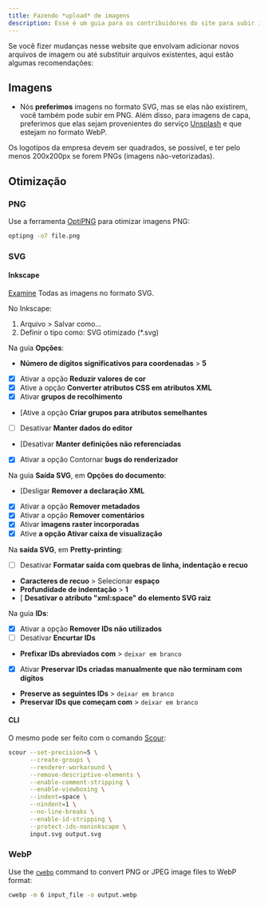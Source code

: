 ```yaml
---
title: Fazendo *upload* de imagens
description: Esse é um guia para os contribuidores do site para subir imagens no padrão e caminho (pasta no diretório do site) corretos.
---
```


Se você fizer mudanças nesse website que envolvam adicionar novos arquivos de imagem ou até substituir arquivos existentes, aqui estão algumas recomendações:

## Imagens

- Nós **preferimos** imagens no formato SVG, mas se elas não existirem, você  também pode subir em PNG. Além disso, para imagens de capa, preferimos que elas sejam provenientes do serviço [Unsplash](https://unsplash.com) e que estejam no formato WebP.

Os logotipos da empresa devem ser quadrados, se possível, e ter pelo menos 200x200px se forem PNGs (imagens não-vetorizadas).

## Otimização

### PNG

Use a ferramenta [OptiPNG](https://sourceforge.net/projects/optipng) para otimizar imagens PNG:

```bash
optipng -o7 file.png
```

### SVG

#### Inkscape

[Examine](https://github.com/scour-project/scour) Todas as imagens no formato SVG.

No Inkscape:

1. Arquivo > Salvar como...
2. Definir o tipo como: SVG otimizado (*.svg)

Na guia **Opções**:

- **Número de dígitos significativos para coordenadas** > **5**
- [x] Ativar a opção **Reduzir valores de cor**
- [x] Ative a opção **Converter atributos CSS em atributos XML**
- [x] Ativar **grupos de recolhimento**
- [Ative a opção **Criar grupos para atributos semelhantes**
- [ ] Desativar **Manter dados do editor**
- [Desativar **Manter definições não referenciadas**
- [x] Ativar a opção Contornar **bugs do renderizador**

Na guia **Saída SVG**, em **Opções do documento**:

- [Desligar **Remover a declaração XML**
- [x] Ativar a opção **Remover metadados**
- [x] Ativar a opção **Remover comentários**
- [x] Ativar **imagens raster incorporadas**
- [x] Ative **a opção Ativar caixa de visualização**

Na **saída SVG**, em **Pretty-printing**:

- [ ] Desativar **Formatar saída com quebras de linha, indentação e recuo**
- **Caracteres de recuo** > Selecionar **espaço**
- **Profundidade de indentação** > **1**
- [ **Desativar o atributo "xml:space" do elemento SVG raiz**

Na guia **IDs**:

- [x] Ativar a opção **Remover IDs não utilizados**
- [ ] Desativar **Encurtar IDs**
- **Prefixar IDs abreviados com** > `deixar em branco`
- [x] Ativar **Preservar IDs criadas manualmente que não terminam com dígitos**
- **Preserve as seguintes IDs** > `deixar em branco`
- **Preservar IDs que começam com** > `deixar em branco`

#### CLI

O mesmo pode ser feito com o comando [Scour](https://github.com/scour-project/scour):

```bash
scour --set-precision=5 \
      --create-groups \
      --renderer-workaround \
      --remove-descriptive-elements \
      --enable-comment-stripping \
      --enable-viewboxing \
      --indent=space \
      --nindent=1 \
      --no-line-breaks \
      --enable-id-stripping \
      --protect-ids-noninkscape \
      input.svg output.svg
```

### WebP

Use the [`cwebp`](https://developers.google.com/speed/webp/docs/using) command to convert PNG or JPEG image files to WebP format:

```bash
cwebp -m 6 input_file -o output.webp
```
